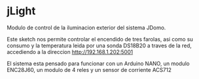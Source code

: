 jLight
======

Modulo de control de la iluminacion exterior del sistema JDomo.

Este sketch nos permite controlar el encendido de tres farolas, asi como su consumo y la temperatura leida
por una sonda DS18B20 a traves de la red, accediendo a la direccion http://192.168.1.202:5001

El sistema esta pensado para funcionar con un Arduino NANO, un modulo ENC28J60, un modulo de 4 reles y un 
sensor de corriente ACS712
